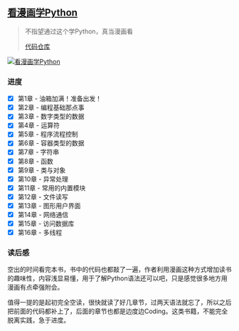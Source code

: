 ## [看漫画学Python](https://book.douban.com/subject/35069146/)

> 不指望通过这个学Python，真当漫画看
>
> [代码仓库](https://github.com/codeashen/Python-Journey/tree/master/Cartoon-Python)

[![看漫画学Python](https://img1.doubanio.com/view/subject/l/public/s33651878.jpg)](https://book.douban.com/subject/35069146/)

### 进度

- [x] 第1章 -  油箱加满！准备出发！
- [x] 第2章 -  编程基础那点事
- [x] 第3章 -  数字类型的数据
- [x] 第4章 -  运算符
- [x] 第5章 -  程序流程控制
- [x] 第6章 -  容器类型的数据
- [x] 第7章 -  字符串
- [x] 第8章 -  函数
- [x] 第9章 -  类与对象
- [x] 第10章 - 异常处理
- [x] 第11章 - 常用的内置模块
- [x] 第12章 - 文件读写
- [x] 第13章 - 图形用户界面
- [x] 第14章 - 网络通信
- [x] 第15章 - 访问数据库
- [x] 第16章 - 多线程

### 读后感

空出的时间看完本书，书中的代码也都敲了一遍，作者利用漫画这种方式增加读书的趣味性，内容浅显易懂，用于了解Python语法还可以吧，只是感觉很多地方用漫画有点牵强附会。

值得一提的是起初完全空读，很快就读了好几章节，过两天语法就忘了，所以之后把前面的代码都补上了，后面的章节也都是边度边Coding。这类书籍，不能完全脱离实践，急于进度。

